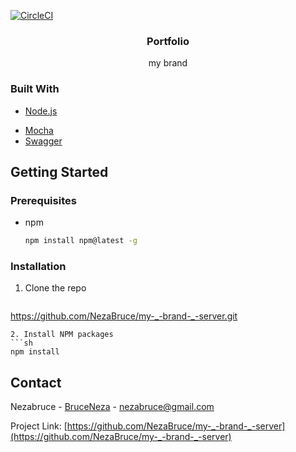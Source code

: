 [![CircleCI](https://circleci.com/gh/circleci/my-_-brand-__server.svg?style=svg)](https://circleci.com/gh/circleci/my-_-brand-__server)
<br />
<div align="center">
  <h3 align="center">Portfolio</h3>

  <p align="center">
    my brand
    <br />
  </p>
</div>


### Built With

* [Node.js](https://nodejs.org)
<!-- * [Ejs](https://ejs.co/) -->
* [Mocha](https://mochajs.org/)
* [Swagger](https://swagger.io/)
<!-- GETTING STARTED -->
## Getting Started

### Prerequisites

* npm
  ```sh
  npm install npm@latest -g
  ```

### Installation

1. Clone the repo
   ```sh
  https://github.com/NezaBruce/my-_-brand-_-server.git
   ```
2. Install NPM packages
   ```sh
   npm install
   ```

<!-- CONTACT -->
## Contact

Nezabruce - [BruceNeza](https://twitter.com/BruceNeza) - nezabruce@gmail.com

Project Link: [https://github.com/NezaBruce/my-_-brand-_-server](https://github.com/NezaBruce/my-_-brand-_-server)

[product-screenshot]: assets/screenshot.png
